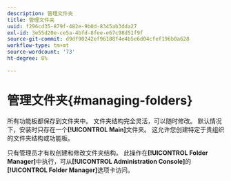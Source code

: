 ```yaml
---
description: 管理文件夹
title: 管理文件夹
uuid: f296cd35-879f-482e-9b0d-8345ab3dda27
exl-id: 3e55d20e-ce5a-4bfd-8fee-e67c98d51f9f
source-git-commit: d9df90242ef96188f4e4b5e6d04cfef196b0a628
workflow-type: tm+mt
source-wordcount: '73'
ht-degree: 8%

---
```


# 管理文件夹{#managing-folders}

所有功能板都保存到文件夹中。 文件夹结构完全灵活，可以随时修改。 默认情况下，安装时只存在一个&#x200B;**[!UICONTROL Main]**&#x200B;文件夹。 这允许您创建特定于贵组织的文件夹结构或功能板。

只有管理员才有权创建和修改文件夹结构。 此操作在&#x200B;**[!UICONTROL Folder Manager]**&#x200B;中执行，可从&#x200B;**[!UICONTROL Administration Console]**&#x200B;的&#x200B;**[!UICONTROL Folder Manager]**&#x200B;选项卡访问。
